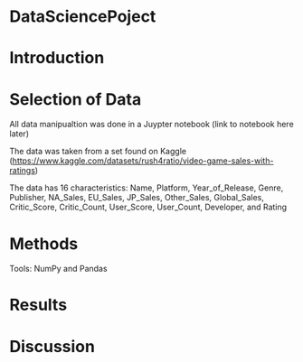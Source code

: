 # DataSciencePoject

# Introduction


# Selection of Data
  All data manipualtion was done in a Juypter notebook (link to notebook here later)

  The data was taken from a set found on Kaggle (https://www.kaggle.com/datasets/rush4ratio/video-game-sales-with-ratings)
  
  The data has 16 characteristics: Name, Platform, Year_of_Release, Genre, Publisher, NA_Sales, EU_Sales, JP_Sales, Other_Sales, Global_Sales, Critic_Score, Critic_Count, User_Score, User_Count, Developer, and Rating

# Methods
  Tools: NumPy and Pandas


# Results

# Discussion
